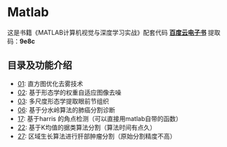 # Matlab
这是书籍《MATLAB计算机视觉与深度学习实战》配套代码
[**百度云电子书**](https://pan.baidu.com/s/1xrV2IQ11J3hxgC2PXjG3Eg) 
提取码：**9e8c**
## 目录及功能介绍

* [01](): 直方图优化去雾技术
* [02](): 基于形态学的权重自适应图像去噪
* [03](): 多尺度形态学提取眼前节组织
* [06](): 基于分水岭算法的肺癌分割诊断
* [17](): 基于harris 的角点检测（可以直接用matlab自带的函数）
* [22](): 基于K均值的据类算法分割（算法时间有点久）
* [27](): 区域生长算法进行肝部肿瘤分割（原始分割精度不高）

